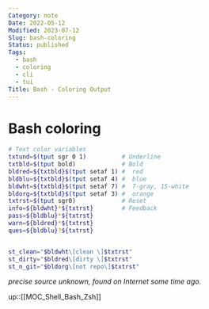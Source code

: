 ```yaml
---
Category: note
Date: 2022-05-12
Modified: 2023-07-12
Slug: bash-coloring
Status: published
Tags:
  - bash
  - coloring
  - cli
  - tui
Title: Bash - Coloring Output
---
```


# Bash coloring

```sh
# Text color variables
txtund=$(tput sgr 0 1)          # Underline
txtbld=$(tput bold)             # Bold
bldred=${txtbld}$(tput setaf 1) #  red
bldblu=${txtbld}$(tput setaf 4) #  blue
bldwht=${txtbld}$(tput setaf 7) #  7-gray, 15-white
bldorg=${txtbld}$(tput setaf 3) #  orange
txtrst=$(tput sgr0)             # Reset
info=${bldwht}*${txtrst}        # Feedback
pass=${bldblu}*${txtrst}
warn=${bldred}*${txtrst}
ques=${bldblu}?${txtrst}


st_clean="$bldwht\[clean \]$txtrst"
st_dirty="$bldred\[dirty \]$txtrst"
st_n_git="$bldorg\[not repo\]$txtrst"
```

*precise source unknown, found on Internet some time ago.*

up::[[MOC_Shell_Bash_Zsh]]
